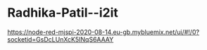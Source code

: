 # Radhika-Patil--i2it
https://node-red-mjspi-2020-08-14.eu-gb.mybluemix.net/ui/#!/0?socketid=GsDcLUnXcK5INqS6AAAY
